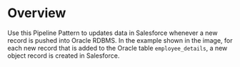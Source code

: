 # Overview

Use this Pipeline Pattern to updates data in Salesforce whenever a new record is pushed into Oracle RDBMS. In the example shown in the image, for each new record that is added to the Oracle table `employee_details`, a new object record is created in Salesforce.
